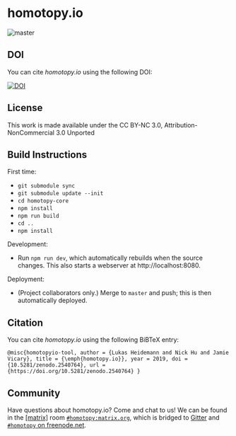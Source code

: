 # homotopy.io

![master](https://github.com/homotopy-io/homotopy-webclient/workflows/ci.yml/badge.svg)

## DOI

You can cite _homotopy.io_ using the following DOI:

[![DOI](https://zenodo.org/badge/114698457.svg)](https://zenodo.org/badge/latestdoi/114698457)

## License

This work is made available under the CC BY-NC 3.0, Attribution-NonCommercial 3.0 Unported

## Build Instructions

First time:

- `git submodule sync`
- `git submodule update --init`
- `cd homotopy-core`
- `npm install`
- `npm run build`
- `cd ..`
- `npm install`

Development:

- Run `npm run dev`, which automatically rebuilds when the source changes. This
  also starts a webserver at http://localhost:8080.

Deployment:

- (Project collaborators only.) Merge to `master` and push; this is then automatically deployed.

## Citation

You can cite _homotopy.io_ using the following BiBTeX entry:

    @misc{homotopyio-tool, author = {Lukas Heidemann and Nick Hu and Jamie Vicary}, title = {\emph{homotopy.io}}, year = 2019, doi = {10.5281/zenodo.2540764}, url = {https://doi.org/10.5281/zenodo.2540764} }

## Community

Have questions about homotopy.io? Come and chat to us! We can be found in the [[matrix]](https://matrix.org/) room [`#homotopy:matrix.org`](https://matrix.to/#/#homotopy:matrix.org), which is bridged to [Gitter](https://gitter.im/homotopyio/community) and [`#homotopy` on freenode.net](https://webchat.freenode.net/#homotopy).
